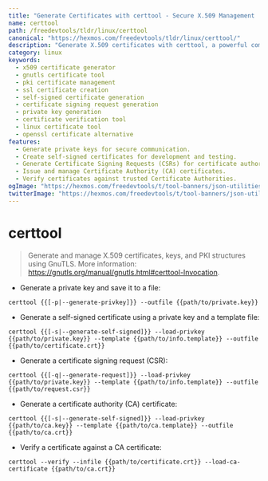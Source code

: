 ```yaml
---
title: "Generate Certificates with certtool - Secure X.509 Management | Free DevTools"
name: certtool
path: /freedevtools/tldr/linux/certtool
canonical: "https://hexmos.com/freedevtools/tldr/linux/certtool/"
description: "Generate X.509 certificates with certtool, a powerful command-line tool for managing keys and PKI structures.  Manage your digital identities easily and securely. Free online tool, no registration required."
category: linux
keywords:
  - x509 certificate generator
  - gnutls certificate tool
  - pki certificate management
  - ssl certificate creation
  - self-signed certificate generation
  - certificate signing request generation
  - private key generation
  - certificate verification tool
  - linux certificate tool
  - openssl certificate alternative
features:
  - Generate private keys for secure communication.
  - Create self-signed certificates for development and testing.
  - Generate Certificate Signing Requests (CSRs) for certificate authorities.
  - Issue and manage Certificate Authority (CA) certificates.
  - Verify certificates against trusted Certificate Authorities.
ogImage: "https://hexmos.com/freedevtools/t/tool-banners/json-utilities-banner.png"
twitterImage: "https://hexmos.com/freedevtools/t/tool-banners/json-utilities-banner.png"
---
```


# certtool

> Generate and manage X.509 certificates, keys, and PKI structures using GnuTLS.
> More information: <https://gnutls.org/manual/gnutls.html#certtool-Invocation>.

- Generate a private key and save it to a file:

`certtool {{[-p|--generate-privkey]}} --outfile {{path/to/private.key}}`

- Generate a self-signed certificate using a private key and a template file:

`certtool {{[-s|--generate-self-signed]}} --load-privkey {{path/to/private.key}} --template {{path/to/info.template}} --outfile {{path/to/certificate.crt}}`

- Generate a certificate signing request (CSR):

`certtool {{[-q|--generate-request]}} --load-privkey {{path/to/private.key}} --template {{path/to/info.template}} --outfile {{path/to/request.csr}}`

- Generate a certificate authority (CA) certificate:

`certtool {{[-s|--generate-self-signed]}} --load-privkey {{path/to/ca.key}} --template {{path/to/ca.template}} --outfile {{path/to/ca.crt}}`

- Verify a certificate against a CA certificate:

`certtool --verify --infile {{path/to/certificate.crt}} --load-ca-certificate {{path/to/ca.crt}}`
